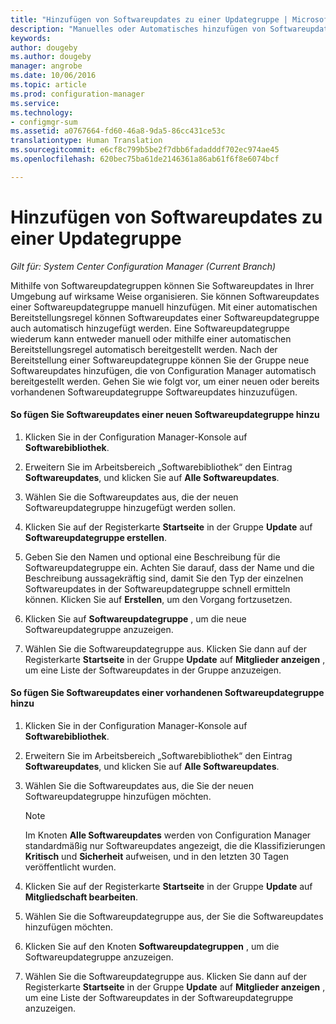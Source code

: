```yaml
---
title: "Hinzufügen von Softwareupdates zu einer Updategruppe | Microsoft-Dokumentation"
description: "Manuelles oder Automatisches hinzufügen von Softwareupdates zu einer Softwareupdategruppe in Ihrer Umgebung."
keywords: 
author: dougeby
ms.author: dougeby
manager: angrobe
ms.date: 10/06/2016
ms.topic: article
ms.prod: configuration-manager
ms.service: 
ms.technology:
- configmgr-sum
ms.assetid: a0767664-fd60-46a8-9da5-86cc431ce53c
translationtype: Human Translation
ms.sourcegitcommit: e6cf8c799b5be2f7dbb6fadadddf702ec974ae45
ms.openlocfilehash: 620bec75ba61de2146361a86ab61f6f8e6074bcf

---
```


# <a name="add-software-updates-to-an-update-group"></a>Hinzufügen von Softwareupdates zu einer Updategruppe  

*Gilt für: System Center Configuration Manager (Current Branch)*

 Mithilfe von Softwareupdategruppen können Sie Softwareupdates in Ihrer Umgebung auf wirksame Weise organisieren. Sie können Softwareupdates einer Softwareupdategruppe manuell hinzufügen. Mit einer automatischen Bereitstellungsregel können Softwareupdates einer Softwareupdategruppe auch automatisch hinzugefügt werden. Eine Softwareupdategruppe wiederum kann entweder manuell oder mithilfe einer automatischen Bereitstellungsregel automatisch bereitgestellt werden. Nach der Bereitstellung einer Softwareupdategruppe können Sie der Gruppe neue Softwareupdates hinzufügen, die von Configuration Manager automatisch bereitgestellt werden. Gehen Sie wie folgt vor, um einer neuen oder bereits vorhandenen Softwareupdategruppe Softwareupdates hinzuzufügen.  

#### <a name="to-add-software-updates-to-a-new-software-update-group"></a>So fügen Sie Softwareupdates einer neuen Softwareupdategruppe hinzu  

1.  Klicken Sie in der Configuration Manager-Konsole auf **Softwarebibliothek**.  

2.  Erweitern Sie im Arbeitsbereich „Softwarebibliothek“ den Eintrag **Softwareupdates**, und klicken Sie auf **Alle Softwareupdates**.  

3.  Wählen Sie die Softwareupdates aus, die der neuen Softwareupdategruppe hinzugefügt werden sollen.  

4.  Klicken Sie auf der Registerkarte **Startseite** in der Gruppe **Update** auf **Softwareupdategruppe erstellen**.  

5.  Geben Sie den Namen und optional eine Beschreibung für die Softwareupdategruppe ein. Achten Sie darauf, dass der Name und die Beschreibung aussagekräftig sind, damit Sie den Typ der einzelnen Softwareupdates in der Softwareupdategruppe schnell ermitteln können. Klicken Sie auf **Erstellen**, um den Vorgang fortzusetzen.  

6.  Klicken Sie auf **Softwareupdategruppe** , um die neue Softwareupdategruppe anzuzeigen.  

7.  Wählen Sie die Softwareupdategruppe aus. Klicken Sie dann auf der Registerkarte **Startseite** in der Gruppe **Update** auf **Mitglieder anzeigen** , um eine Liste der Softwareupdates in der Gruppe anzuzeigen.  

#### <a name="to-add-software-updates-to-an-existing-software-update-group"></a>So fügen Sie Softwareupdates einer vorhandenen Softwareupdategruppe hinzu  

1.  Klicken Sie in der Configuration Manager-Konsole auf **Softwarebibliothek**.  

2.  Erweitern Sie im Arbeitsbereich „Softwarebibliothek“ den Eintrag **Softwareupdates**, und klicken Sie auf **Alle Softwareupdates**.  

3.  Wählen Sie die Softwareupdates aus, die Sie der neuen Softwareupdategruppe hinzufügen möchten.  

    > [!NOTE]  
    >  Im Knoten **Alle Softwareupdates** werden von Configuration Manager standardmäßig nur Softwareupdates angezeigt, die die Klassifizierungen **Kritisch** und **Sicherheit** aufweisen, und in den letzten 30 Tagen veröffentlicht wurden.  

4.  Klicken Sie auf der Registerkarte **Startseite** in der Gruppe **Update** auf **Mitgliedschaft bearbeiten**.  

5.  Wählen Sie die Softwareupdategruppe aus, der Sie die Softwareupdates hinzufügen möchten.  

6.  Klicken Sie auf den Knoten **Softwareupdategruppen** , um die Softwareupdategruppe anzuzeigen.  

7.  Wählen Sie die Softwareupdategruppe aus. Klicken Sie dann auf der Registerkarte **Startseite** in der Gruppe **Update** auf **Mitglieder anzeigen** , um eine Liste der Softwareupdates in der Softwareupdategruppe anzuzeigen.  



<!--HONumber=Dec16_HO3-->


